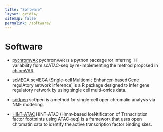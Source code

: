 ```yaml
---
title: "Software"
layout: gridlay
sitemap: false
permalink: /software/
---
```


# Software

* [pychromVAR](https://github.com/lzj1769/pychromVAR) pychromVAR is a python package for inferring TF variability from scATAC-seq by re-implementing the method proposed in [chromVAR](https://github.com/GreenleafLab/chromVAR).

* [scMEGA](https://costalab.github.io/scMEGA/) scMEGA (Single-cell Multiomic Enhancer-based Gene regulAtory network inference) is a R package designed to infer gene regulatory network by using single cell multi-omics data.

* [scOpen](https://github.com/CostaLab/scopen) scOpen is a method for single-cell open chromatin analysis via NMF modelling.

* [HINT-ATAC](https://reg-gen.readthedocs.io/en/latest/hint/introduction.html) HINT-ATAC (Hmm-based IdeNtification of Transcription factor footprints using ATAC-seq) is a framework that uses open chromatin data to identify the active transcription factor binding sites.

